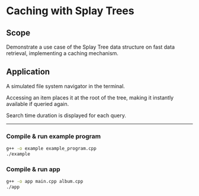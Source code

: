 # Caching with Splay Trees

## Scope

Demonstrate a use case of the Splay Tree data structure on fast data retrieval, implementing a caching mechanism.

## Application

A simulated file system navigator in the terminal.

Accessing an item places it at the root of the tree, making it instantly available if queried again.

Search time duration is displayed for each query.

---

### Compile & run example program

```bash
g++ -o example example_program.cpp
./example
```

### Compile & run app

```bash
g++ -o app main.cpp album.cpp
./app
```
